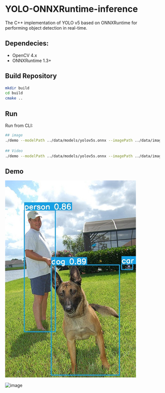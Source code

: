 # YOLO-ONNXRuntime-inference
The C++ implementation of YOLO v5 based on ONNXRuntime for performing object detection in real-time.


## Dependecies:
- OpenCV 4.x
- ONNXRuntime 1.3+

## Build Repository
```bash
mkdir build
cd build
cmake ..
```

## Run
Run from CLI:
```bash
## image
./demo --modelPath ../data/models/yolov5s.onnx --imagePath ../data/images/426342.jpg --classNamePath ../data/labels/coco.names

## Video
./demo --modelPath ../data/models/yolov5s.onnx --imagePath ../data/images/video2.mp4 --classNamePath ../data/labels/coco.names
```


## Demo

![image](https://github.com/surtho3764/YOLO-ONNXRuntime-inference/blob/main/demo/426342_result.jpg)

![image](https://github.com/surtho3764/YOLO-ONNXRuntime-inference/blob/main/demo/4h14w-nmce3.gif)

